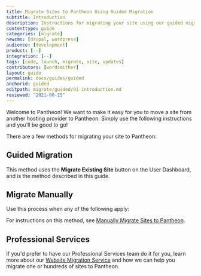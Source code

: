 ```yaml
---
title: Migrate Sites to Pantheon Using Guided Migration
subtitle: Introduction
description: Instructions for migrating your site using our guided migration process.
contenttype: guide
categories: [migrate]
newcms: [drupal, wordpress]
audience: [development]
product: [--]
integration: [--]
tags: [code, launch, migrate, site, updates]
contributors: [wordsmither]
layout: guide
permalink: docs/guides/guided
anchorid: guided
editpath: migrate/guided/01-introduction.md
reviewed: "2021-06-15"
---
```


Welcome to Pantheon! We want to make it easy for you to move a site from another hosting provider to Pantheon. Simply use the following instructions and you'll be good to go!

<Partial file="drupal-9/guide-note.md" />

There are a few methods for migrating your site to Pantheon:

## Guided Migration

This method uses the **Migrate Existing Site** button on the User Dashboard, and is the method described in this guide.

## Migrate Manually

Use this process when any of the following apply:

<Partial file="migrate/manual-when-all.md" />
<Partial file="migrate/manual-when-drupal.md" />
<Partial file="migrate/manual-when-wordpress.md" />

For instructions on this method, see [Manually Migrate Sites to Pantheon](/migrate-manual).

## Professional Services

If you'd prefer to have our Professional Services team do it for you, learn more about our [Website Migration Service](https://pantheon.io/professional-services/website-migrations?docs) and how we can help you migrate one or hundreds of sites to Pantheon.

